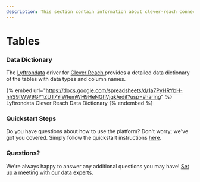 ```yaml
---
description: This section contain information about clever-reach connector tables information
---
```


# Tables

### Data Dictionary

The [Lyftrondata](https://www.lyftrondata.com/) driver for [Clever Reach](https://www.lyftrondata.com/integration/clever-reach/)[ ](https://www.lyftrondata.com/integration/clever-reach/)provides a detailed data dictionary of the tables with data types and column names.

{% embed url="https://docs.google.com/spreadsheets/d/1a7PyHRYbH-hhS9fWW9GY1ZUT7YiWtemWH9HeNGhVjqk/edit?usp=sharing" %}
Lyftrondata Clever Reach Data Dictionary
{% endembed %}

### Quickstart Steps

Do you have questions about how to use the platform? Don't worry; we've got you covered. Simply follow the quickstart instructions [here](../../../../quickstart-steps.md).

### Questions? <a href="#questions" id="questions"></a>

We're always happy to answer any additional questions you may have! [Set up a meeting with our data experts.](https://www.lyftrondata.com/book-a-meeting/)

